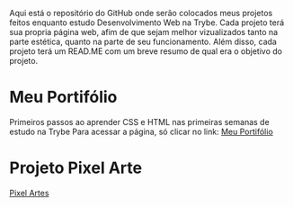Aqui está o repositório do GitHub onde serão colocados meus projetos feitos enquanto estudo Desenvolvimento Web na Trybe. 
Cada projeto terá sua propria página web, afim de que sejam melhor vizualizados tanto na parte estética, quanto na parte de seu funcionamento.
Além disso, cada projeto terá um READ.ME com um breve resumo de qual era o objetivo do projeto.


# **Meu Portifólio**

Primeiros passos ao aprender CSS e HTML nas primeiras semanas de estudo na Trybe
Para acessar a página, só clicar no link: [Meu Portifólio](https://clairpenido.github.io/PrimeiroPortifolio/)

# **Projeto Pixel Arte**

[Pixel Artes](https://clairpenido.github.io/Projetos/Pixels-Art-Project/)
